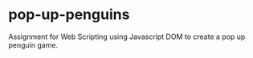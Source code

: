 # pop-up-penguins
Assignment for Web Scripting using Javascript DOM to create a pop up penguin game.
